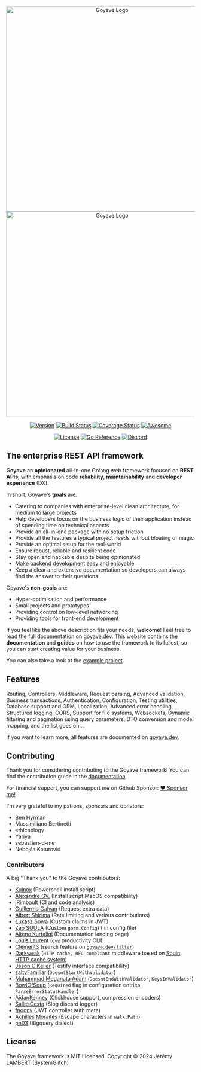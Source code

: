 <p align="center">
    <img src="./resources/img/logo/goyave_banner.png#gh-light-mode-only" alt="Goyave Logo" width="550"/>
    <img src="./resources/img/logo/goyave_banner_dark.png#gh-dark-mode-only" alt="Goyave Logo" width="550"/>
</p>

<p align="center">
    <a href="https://github.com/go-goyave/goyave/releases"><img src="https://img.shields.io/github/v/release/go-goyave/goyave?include_prereleases" alt="Version"/></a>
    <a href="https://github.com/go-goyave/goyave/actions"><img src="https://github.com/go-goyave/goyave/workflows/CI/badge.svg" alt="Build Status"/></a>
    <a href="https://coveralls.io/github/go-goyave/goyave?branch=master"><img src="https://coveralls.io/repos/github/go-goyave/goyave/badge.svg" alt="Coverage Status"/></a>
    <a href="https://github.com/avelino/awesome-go"><img src="https://awesome.re/mentioned-badge.svg" alt="Awesome"/></a>
</p>

<p align="center">
    <a href="https://github.com/go-goyave/goyave/blob/master/LICENSE"><img src="https://img.shields.io/dub/l/vibe-d.svg" alt="License"/></a>
    <a href="https://pkg.go.dev/goyave.dev/goyave/v5"><img src="https://pkg.go.dev/badge/goyave.dev/goyave/v5.svg" alt="Go Reference"></a>
    <a href="https://discord.gg/mfemDMc"><img src="https://img.shields.io/discord/744264895209537617?logo=discord" alt="Discord"/></a>
</p>

## The enterprise REST API framework

**Goyave** an **opinionated** all-in-one Golang web framework focused on **REST APIs**, with emphasis on code **reliability**, **maintainability** and **developer experience** (DX).

In short, Goyave's **goals** are:
- Catering to companies with enterprise-level clean architecture, for medium to large projects
- Help developers focus on the business logic of their application instead of spending time on technical aspects
- Provide an all-in-one package with no setup friction
- Provide all the features a typical project needs without bloating or magic
- Provide an optimal setup for the real-world
- Ensure robust, reliable and resilient code 
- Stay open and hackable despite being opinionated
- Make backend development easy and enjoyable
- Keep a clear and extensive documentation so developers can always find the answer to their questions

Goyave's **non-goals** are:
- Hyper-optimisation and performance
- Small projects and prototypes
- Providing control on low-level networking
- Providing tools for front-end development

If you feel like the above description fits your needs, **welcome**! Feel free to read the full documentation on [goyave.dev](https://goyave.dev/). This website contains the **documentation** and **guides** on how to use the framework to its fullest, so you can start creating value for your business.

You can also take a look at the [example project](https://github.com/go-goyave/goyave-blog-example).

## Features

Routing, Controllers, Middleware, Request parsing, Advanced validation, Business transactions, Authentication, Configuration, Testing utilities, Database support and ORM, Localization, Advanced error handling, Structured logging, CORS, Support for file systems, Websockets, Dynamic filtering and pagination using query parameters, DTO conversion and model mapping, and the list goes on...

If you want to learn more, all features are documented on [goyave.dev](https://goyave.dev/). 

## Contributing

Thank you for considering contributing to the Goyave framework! You can find the contribution guide in the [documentation](https://goyave.dev/contributing.html).

For financial support, you can support me on Github Sponsor: [❤ Sponsor me!](https://github.com/sponsors/System-Glitch)

I'm very grateful to my patrons, sponsors and donators:

- Ben Hyrman
- Massimiliano Bertinetti
- ethicnology
- Yariya
- sebastien-d-me
- Nebojša Koturović

### Contributors

A big "Thank you" to the Goyave contributors:

- [Kuinox](https://github.com/Kuinox) (Powershell install script)
- [Alexandre GV.](https://github.com/alexandregv) (Install script MacOS compatibility)
- [jRimbault](https://github.com/jRimbault) (CI and code analysis)
- [Guillermo Galvan](https://github.com/gmgalvan) (Request extra data)
- [Albert Shirima](https://github.com/agbaraka) (Rate limiting and various contributions)
- [Łukasz Sowa](https://github.com/Morishiri) (Custom claims in JWT)
- [Zao SOULA](https://github.com/zaosoula) (Custom `gorm.Config{}` in config file)
- [Ajtene Kurtaliqi](https://github.com/akurtaliqi) (Documentation landing page)
- [Louis Laurent](https://github.com/ulphidius) ([`gyv`](https://github.com/go-goyave/gyv) productivity CLI)
- [Clement3](https://github.com/Clement3) (`search` feature on [`goyave.dev/filter`](https://github.com/go-goyave/filter))
- [Darkweak](https://github.com/darkweak) (`HTTP cache, RFC compliant` middleware based on [Souin HTTP cache system](https://github.com/darkweak/souin))
- [Jason C Keller](https://github.com/imuni4fun) (Testify interface compatibility)
- [saltyFamiliar](https://github.com/saltyFamiliar) (`DoesntStartWithValidator`)
- [Muhammad Meganata Adam](https://github.com/bangadam) (`DoesntEndWithValidator`, `KeysInValidator`)
- [BowlOfSoup](https://github.com/BowlOfSoup) (`Required` flag in configuration entries, `ParseErrorStatusHandler`)
- [AidanKenney](https://github.com/AidanKenney) (Clickhouse support, compression encoders)
- [SallesCosta](https://github.com/SallesCosta) (Slog discard logger)
- [fnoopv](https://github.com/fnoopv) (JWT controller auth meta)
- [Achilles Moraites](https://github.com/achimoraites) (Escape characters in `walk.Path`)
- [pn03](https://github.com/pn03) (Bigquery dialect)

## License

The Goyave framework is MIT Licensed. Copyright © 2024 Jérémy LAMBERT (SystemGlitch) 
